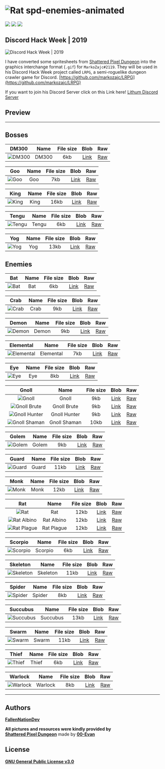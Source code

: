 ![Rat][rat]
**spd-enemies-animated**
======

![](https://img.shields.io/badge/version-2.0.0-green.svg?style=flat-square)
![](https://img.shields.io/github/license/FallenNationDev/spd-enemies-animated?style=flat-square)
![](https://img.shields.io/github/stars/FallenNationDev/spd-enemies-animated?style=flat-square)

**Discord Hack Week | 2019**
------

![Discord Hack Week | 2019][discord_hack_week]

I have converted some spritesheets from [Shattered Pixel Dungeon](https://github.com/00-Evan/shattered-pixel-dungeon/) into the graphics interchange format (`.gif`) for `MarkoZajc#2119`. They will be used in his Discord Hack Week project called `LRPG`, a semi-roguelike dungeon crawler game for Discord. [https://github.com/markozajc/LRPG](https://github.com/markozajc/LRPG)

If you want to join his Discord Server click on this Link here! [Lithum Discord Server][discord_lithium_server]

**Preview**
------

______

Bosses
------

| DM300           | Name  | File size | Blob               | Raw          |
|:---------------:|:-----:|:---------:|:------------------:|:------------:|
| ![DM300][dm300] | DM300 | 6kb       | [Link][dm300_blob] | [Raw][dm300] |

| Goo         | Name | File size | Blob             | Raw        |
|:-----------:|:----:|:---------:|:----------------:|:----------:|
| ![Goo][goo] | Goo  | 7kb       | [Link][goo_blob] | [Raw][goo] |

| King          | Name | File size | Blob              | Raw         |
|:-------------:|:----:|:---------:|:-----------------:|:-----------:|
| ![King][king] | King | 16kb      | [Link][king_blob] | [Raw][king] |

| Tengu           | Name  | File size | Blob               | Raw          |
|:---------------:|:-----:|:---------:|:------------------:|:------------:|
| ![Tengu][tengu] | Tengu | 6kb       | [Link][tengu_blob] | [Raw][tengu] |

| Yog         | Name | File size | Blob             | Raw        |
|:-----------:|:----:|:---------:|:----------------:|:----------:|
| ![Yog][yog] | Yog  | 13kb      | [Link][yog_blob] | [Raw][yog] |

Enemies
------

| Bat         | Name | File size | Blob             | Raw        |
|:-----------:|:----:|:---------:|:----------------:|:----------:|
| ![Bat][bat] | Bat  | 6kb       | [Link][bat_blob] | [Raw][bat] |

| Crab          | Name | File size | Blob              | Raw         |
|:-------------:|:----:|:---------:|:-----------------:|:-----------:|
| ![Crab][crab] | Crab | 9kb       | [Link][crab_blob] | [Raw][crab] |

| Demon           | Name  | File size | Blob               | Raw          |
|:---------------:|:-----:|:---------:|:------------------:|:------------:|
| ![Demon][demon] | Demon | 9kb       | [Link][demon_blob] | [Raw][demon] |

| Elemental               | Name      | File size | Blob                   | Raw              |
|:-----------------------:|:---------:|:---------:|:----------------------:|:----------------:|
| ![Elemental][elemental] | Elemental | 7kb       | [Link][elemental_blob] | [Raw][elemental] |

| Eye         | Name | File size | Blob             | Raw        |
|:-----------:|:----:|:---------:|:----------------:|:----------:|
| ![Eye][eye] | Eye  | 8kb       | [Link][eye_blob] | [Raw][eye] |

| Gnoll                         | Name         | File size | Blob                      | Raw                 |
|:-----------------------------:|:------------:|:---------:|:-------------------------:|:-------------------:|
| ![Gnoll][gnoll]               | Gnoll        | 9kb       | [Link][gnoll_blob]        | [Raw][gnoll]        |
| ![Gnoll Brute][gnoll_brute]   | Gnoll Brute  | 9kb       | [Link][gnoll_brute_blob]  | [Raw][gnoll_brute]  |
| ![Gnoll Hunter][gnoll_hunter] | Gnoll Hunter | 9kb       | [Link][gnoll_hunter_blob] | [Raw][gnoll_hunter] |
| ![Gnoll Shaman][gnoll_shaman] | Gnoll Shaman | 10kb      | [Link][gnoll_shaman_blob] | [Raw][gnoll_shaman] |

| Golem           | Name  | File size | Blob               | Raw          |
|:---------------:|:-----:|:---------:|:------------------:|:------------:|
| ![Golem][golem] | Golem | 9kb       | [Link][golem_blob] | [Raw][golem] |

| Guard           | Name  | File size | Blob               | Raw          |
|:---------------:|:-----:|:---------:|:------------------:|:------------:|
| ![Guard][guard] | Guard | 11kb      | [Link][guard_blob] | [Raw][guard] |

| Monk          | Name | File size | Blob              | Raw         |
|:-------------:|:----:|:---------:|:-----------------:|:-----------:|
| ![Monk][monk] | Monk | 12kb      | [Link][monk_blob] | [Raw][monk] |

| Rat                       | Name       | File size | Blob                    | Raw               |
|:-------------------------:|:----------:|:---------:|:-----------------------:|:-----------------:|
| ![Rat][rat]               | Rat        | 12kb      | [Link][rat_blob]        | [Raw][rat]        |
| ![Rat Albino][rat_albino] | Rat Albino | 12kb      | [Link][rat_albino_blob] | [Raw][rat_albino] |
| ![Rat Plague][rat_plague] | Rat Plague | 12kb      | [Link][rat_plague_blob] | [Raw][rat_plague] |

| Scorpio             | Name    | File size | Blob                 | Raw            |
|:-------------------:|:-------:|:---------:|:--------------------:|:--------------:|
| ![Scorpio][scorpio] | Scorpio | 6kb       | [Link][scorpio_blob] | [Raw][scorpio] |

| Skeleton              | Name     | File size | Blob                  | Raw             |
|:---------------------:|:--------:|:---------:|:---------------------:|:---------------:|
| ![Skeleton][skeleton] | Skeleton | 11kb      | [Link][skeleton_blob] | [Raw][skeleton] |

| Spider            | Name   | File size | Blob                | Raw           |
|:-----------------:|:------:|:---------:|:-------------------:|:-------------:|
| ![Spider][spider] | Spider | 8kb       | [Link][spider_blob] | [Raw][spider] |

| Succubus              | Name     | File size | Blob                  | Raw             |
|:---------------------:|:--------:|:---------:|:---------------------:|:---------------:|
| ![Succubus][succubus] | Succubus | 13kb      | [Link][succubus_blob] | [Raw][succubus] |

| Swarm           | Name  | File size | Blob               | Raw          |
|:---------------:|:-----:|:---------:|:------------------:|:------------:|
| ![Swarm][swarm] | Swarm | 11kb      | [Link][swarm_blob] | [Raw][swarm] |

| Thief           | Name  | File size | Blob               | Raw          |
|:---------------:|:-----:|:---------:|:------------------:|:------------:|
| ![Thief][thief] | Thief | 6kb       | [Link][thief_blob] | [Raw][thief] |

| Warlock             | Name    | File size | Blob                 | Raw            |
|:-------------------:|:-------:|:---------:|:--------------------:|:--------------:|
| ![Warlock][warlock] | Warlock | 8kb       | [Link][warlock_blob] | [Raw][warlock] |

</div>

______

Authors
------

**[FallenNationDev](https://github.com/FallenNationDev)**

**All pictures and resources were kindly provided by** \
**[Shattered Pixel Dungeon](https://github.com/00-Evan/shattered-pixel-dungeon/)** made by **[00-Evan](https://github.com/00-Evan)**

License
------

**[GNU General Public License v3.0](https://github.com/FallenNationDev/spd-enemies-animated/blob/master/LICENSE)**

[bat]: https://raw.githubusercontent.com/FallenNationDev/spd-enemies-animated/master/enemies/bat.gif
[crab]: https://raw.githubusercontent.com/FallenNationDev/spd-enemies-animated/master/enemies/crab.gif
[demon]: https://raw.githubusercontent.com/FallenNationDev/spd-enemies-animated/master/enemies/demon.gif
[dm300]: https://raw.githubusercontent.com/FallenNationDev/spd-enemies-animated/master/bosses/dm300.gif
[elemental]: https://raw.githubusercontent.com/FallenNationDev/spd-enemies-animated/master/enemies/elemental.gif
[eye]: https://raw.githubusercontent.com/FallenNationDev/spd-enemies-animated/master/enemies/eye.gif
[gnoll]: https://raw.githubusercontent.com/FallenNationDev/spd-enemies-animated/master/enemies/gnoll.gif
[gnoll_brute]: https://raw.githubusercontent.com/FallenNationDev/spd-enemies-animated/master/enemies/gnoll_brute.gif
[gnoll_hunter]: https://raw.githubusercontent.com/FallenNationDev/spd-enemies-animated/master/enemies/gnoll_hunter.gif
[gnoll_shaman]: https://raw.githubusercontent.com/FallenNationDev/spd-enemies-animated/master/enemies/gnoll_shaman.gif
[golem]: https://raw.githubusercontent.com/FallenNationDev/spd-enemies-animated/master/enemies/golem.gif
[goo]: https://raw.githubusercontent.com/FallenNationDev/spd-enemies-animated/master/bosses/goo.gif
[guard]: https://raw.githubusercontent.com/FallenNationDev/spd-enemies-animated/master/enemies/guard.gif
[king]: https://raw.githubusercontent.com/FallenNationDev/spd-enemies-animated/master/bosses/king.gif
[monk]: https://raw.githubusercontent.com/FallenNationDev/spd-enemies-animated/master/enemies/monk.gif
[rat]: https://raw.githubusercontent.com/FallenNationDev/spd-enemies-animated/master/enemies/rat.gif
[rat_albino]: https://raw.githubusercontent.com/FallenNationDev/spd-enemies-animated/master/enemies/rat_albino.gif
[rat_plague]: https://raw.githubusercontent.com/FallenNationDev/spd-enemies-animated/master/enemies/rat_plague.gif
[scorpio]: https://raw.githubusercontent.com/FallenNationDev/spd-enemies-animated/master/enemies/scorpio.gif
[skeleton]: https://raw.githubusercontent.com/FallenNationDev/spd-enemies-animated/master/enemies/skeleton.gif
[spider]: https://raw.githubusercontent.com/FallenNationDev/spd-enemies-animated/master/enemies/spider.gif
[succubus]: https://raw.githubusercontent.com/FallenNationDev/spd-enemies-animated/master/enemies/succubus.gif
[swarm]: https://raw.githubusercontent.com/FallenNationDev/spd-enemies-animated/master/enemies/swarm.gif
[tengu]: https://raw.githubusercontent.com/FallenNationDev/spd-enemies-animated/master/bosses/tengu.gif
[thief]: https://raw.githubusercontent.com/FallenNationDev/spd-enemies-animated/master/enemies/thief.gif
[warlock]: https://raw.githubusercontent.com/FallenNationDev/spd-enemies-animated/master/enemies/warlock.gif
[yog]: https://raw.githubusercontent.com/FallenNationDev/spd-enemies-animated/master/bosses/yog.gif

[bat_blob]: https://github.com/FallenNationDev/spd-enemies-animated/blob/master/enemies/bat.gif
[crab_blob]: https://github.com/FallenNationDev/spd-enemies-animated/blob/master/enemies/crab.gif
[demon_blob]: https://github.com/FallenNationDev/spd-enemies-animated/blob/master/enemies/demon.gif
[dm300_blob]: https://github.com/FallenNationDev/spd-enemies-animated/blob/master/bosses/dm300.gif
[elemental_blob]: https://github.com/FallenNationDev/spd-enemies-animated/blob/master/enemies/elemental.gif
[eye_blob]: https://github.com/FallenNationDev/spd-enemies-animated/blob/master/enemies/eye.gif
[gnoll_blob]: https://github.com/FallenNationDev/spd-enemies-animated/blob/master/enemies/gnoll.gif
[gnoll_brute_blob]: https://github.com/FallenNationDev/spd-enemies-animated/blob/master/enemies/gnoll_brute.gif
[gnoll_hunter_blob]: https://github.com/FallenNationDev/spd-enemies-animated/blob/master/enemies/gnoll_hunter.gih
[gnoll_shaman_blob]: https://github.com/FallenNationDev/spd-enemies-animated/blob/master/enemies/gnoll_shaman.gif
[golem_blob]: https://github.com/FallenNationDev/spd-enemies-animated/blob/master/enemies/golen.gif
[goo_blob]: https://github.com/FallenNationDev/spd-enemies-animated/blob/master/bosses/goo.gif
[guard_blob]: https://github.com/FallenNationDev/spd-enemies-animated/blob/master/enemies/guard.gif
[king_blob]: https://github.com/FallenNationDev/spd-enemies-animated/blob/master/bosses/king.gif
[monk_blob]: https://github.com/FallenNationDev/spd-enemies-animated/blob/master/enemies/monk.gif
[rat_blob]: https://github.com/FallenNationDev/spd-enemies-animated/blob/master/enemies/rat.gif
[rat_albino_blob]: https://github.com/FallenNationDev/spd-enemies-animated/blob/master/enemies/rat_ablino.gif
[rat_plague_blob]: https://github.com/FallenNationDev/spd-enemies-animated/blob/master/enemies/rat_plague.gif
[scorpio_blob]: https://github.com/FallenNationDev/spd-enemies-animated/blob/master/enemies/scorpio.gif
[skeleton_blob]: https://github.com/FallenNationDev/spd-enemies-animated/blob/master/enemies/skeleton.gif
[spider_blob]: https://github.com/FallenNationDev/spd-enemies-animated/blob/master/enemies/spider.gif
[succubus_blob]: https://github.com/FallenNationDev/spd-enemies-animated/blob/master/enemies/succubus.gif
[swarm_blob]: https://github.com/FallenNationDev/spd-enemies-animated/blob/master/enemies/swarm.gif
[tengu_blob]: https://github.com/FallenNationDev/spd-enemies-animated/blob/master/bosses/tengu.gif
[thief_blob]: https://github.com/FallenNationDev/spd-enemies-animated/blob/master/enemies/thief.gif
[warlock_blob]: https://github.com/FallenNationDev/spd-enemies-animated/blob/master/enemies/warlock.gif
[yog_blob]: https://github.com/FallenNationDev/spd-enemies-animated/blob/master/bosses/yog.gif

[discord_hack_week]: https://cdn-images-1.medium.com/max/2600/1*lh6NS8hx0pu5mlZeSqnu5w.jpeg
[discord_lithium_server]: discord.gg/asDUrbR
